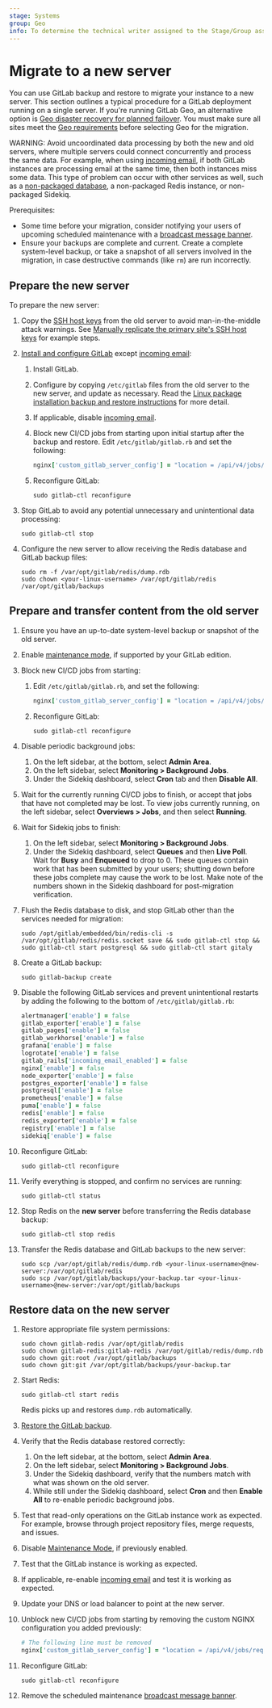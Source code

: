 ```yaml
---
stage: Systems
group: Geo
info: To determine the technical writer assigned to the Stage/Group associated with this page, see https://handbook.gitlab.com/handbook/product/ux/technical-writing/#assignments
---
```


# Migrate to a new server

<!-- some details borrowed from GitLab.com move from Azure to GCP detailed at https://gitlab.com/gitlab-com/migration/-/blob/master/.gitlab/issue_templates/failover.md -->

You can use GitLab backup and restore to migrate your instance to a new server. This section outlines a typical procedure for a GitLab deployment running on a single server.
If you're running GitLab Geo, an alternative option is [Geo disaster recovery for planned failover](../geo/disaster_recovery/planned_failover.md). You must make sure all sites meet the [Geo requirements](../geo/index.md#requirements-for-running-geo) before selecting Geo for the migration.

WARNING:
Avoid uncoordinated data processing by both the new and old servers, where multiple
servers could connect concurrently and process the same data. For example, when using
[incoming email](../incoming_email.md), if both GitLab instances are
processing email at the same time, then both instances miss some data.
This type of problem can occur with other services as well, such as a
[non-packaged database](https://docs.gitlab.com/omnibus/settings/database.html#using-a-non-packaged-postgresql-database-management-server),
a non-packaged Redis instance, or non-packaged Sidekiq.

Prerequisites:

- Some time before your migration, consider notifying your users of upcoming
  scheduled maintenance with a [broadcast message banner](../broadcast_messages.md).
- Ensure your backups are complete and current. Create a complete system-level backup, or
  take a snapshot of all servers involved in the migration, in case destructive commands
  (like `rm`) are run incorrectly.

## Prepare the new server

To prepare the new server:

1. Copy the
   [SSH host keys](https://superuser.com/questions/532040/copy-ssh-keys-from-one-server-to-another-server/532079#532079)
   from the old server to avoid man-in-the-middle attack warnings.
   See [Manually replicate the primary site's SSH host keys](../geo/replication/configuration.md#step-2-manually-replicate-the-primary-sites-ssh-host-keys) for example steps.
1. [Install and configure GitLab](https://about.gitlab.com/install/) except
   [incoming email](../incoming_email.md):
   1. Install GitLab.
   1. Configure by copying `/etc/gitlab` files from the old server to the new server, and update as necessary.
      Read the
      [Linux package installation backup and restore instructions](https://docs.gitlab.com/omnibus/settings/backups.html) for more detail.
   1. If applicable, disable [incoming email](../incoming_email.md).
   1. Block new CI/CD jobs from starting upon initial startup after the backup and restore.
      Edit `/etc/gitlab/gitlab.rb` and set the following:

      ```ruby
      nginx['custom_gitlab_server_config'] = "location = /api/v4/jobs/request {\n    deny all;\n    return 503;\n  }\n"
      ```

   1. Reconfigure GitLab:

      ```shell
      sudo gitlab-ctl reconfigure
      ```

1. Stop GitLab to avoid any potential unnecessary and unintentional data processing:

   ```shell
   sudo gitlab-ctl stop
   ```

1. Configure the new server to allow receiving the Redis database and GitLab backup files:

   ```shell
   sudo rm -f /var/opt/gitlab/redis/dump.rdb
   sudo chown <your-linux-username> /var/opt/gitlab/redis /var/opt/gitlab/backups
   ```

## Prepare and transfer content from the old server

1. Ensure you have an up-to-date system-level backup or snapshot of the old server.
1. Enable [maintenance mode](../maintenance_mode/index.md),
   if supported by your GitLab edition.
1. Block new CI/CD jobs from starting:
   1. Edit `/etc/gitlab/gitlab.rb`, and set the following:

      ```ruby
      nginx['custom_gitlab_server_config'] = "location = /api/v4/jobs/request {\n    deny all;\n    return 503;\n  }\n"
      ```

   1. Reconfigure GitLab:

      ```shell
      sudo gitlab-ctl reconfigure
      ```

1. Disable periodic background jobs:
   1. On the left sidebar, at the bottom, select **Admin Area**.
   1. On the left sidebar, select **Monitoring > Background Jobs**.
   1. Under the Sidekiq dashboard, select **Cron** tab and then
      **Disable All**.
1. Wait for the currently running CI/CD jobs to finish, or accept that jobs that have not completed may be lost.
   To view jobs currently running, on the left sidebar, select **Overviews > Jobs**,
   and then select **Running**.
1. Wait for Sidekiq jobs to finish:
   1. On the left sidebar, select **Monitoring > Background Jobs**.
   1. Under the Sidekiq dashboard, select **Queues** and then **Live Poll**.
      Wait for **Busy** and **Enqueued** to drop to 0.
      These queues contain work that has been submitted by your users;
      shutting down before these jobs complete may cause the work to be lost.
      Make note of the numbers shown in the Sidekiq dashboard for post-migration verification.
1. Flush the Redis database to disk, and stop GitLab other than the services needed for migration:

   ```shell
   sudo /opt/gitlab/embedded/bin/redis-cli -s /var/opt/gitlab/redis/redis.socket save && sudo gitlab-ctl stop && sudo gitlab-ctl start postgresql && sudo gitlab-ctl start gitaly
   ```

1. Create a GitLab backup:

   ```shell
   sudo gitlab-backup create
   ```

1. Disable the following GitLab services and prevent unintentional restarts by adding the following to the bottom of `/etc/gitlab/gitlab.rb`:

   ```ruby
   alertmanager['enable'] = false
   gitlab_exporter['enable'] = false
   gitlab_pages['enable'] = false
   gitlab_workhorse['enable'] = false
   grafana['enable'] = false
   logrotate['enable'] = false
   gitlab_rails['incoming_email_enabled'] = false
   nginx['enable'] = false
   node_exporter['enable'] = false
   postgres_exporter['enable'] = false
   postgresql['enable'] = false
   prometheus['enable'] = false
   puma['enable'] = false
   redis['enable'] = false
   redis_exporter['enable'] = false
   registry['enable'] = false
   sidekiq['enable'] = false
   ```

1. Reconfigure GitLab:

   ```shell
   sudo gitlab-ctl reconfigure
   ```

1. Verify everything is stopped, and confirm no services are running:

   ```shell
   sudo gitlab-ctl status
   ```

1. Stop Redis on the **new server** before transferring the Redis database backup:

   ```shell
   sudo gitlab-ctl stop redis
   ```

1. Transfer the Redis database and GitLab backups to the new server:

   ```shell
   sudo scp /var/opt/gitlab/redis/dump.rdb <your-linux-username>@new-server:/var/opt/gitlab/redis
   sudo scp /var/opt/gitlab/backups/your-backup.tar <your-linux-username>@new-server:/var/opt/gitlab/backups
   ```

## Restore data on the new server

1. Restore appropriate file system permissions:

   ```shell
   sudo chown gitlab-redis /var/opt/gitlab/redis
   sudo chown gitlab-redis:gitlab-redis /var/opt/gitlab/redis/dump.rdb
   sudo chown git:root /var/opt/gitlab/backups
   sudo chown git:git /var/opt/gitlab/backups/your-backup.tar
   ```

1. Start Redis:

   ```shell
   sudo gitlab-ctl start redis
   ```

   Redis picks up and restores `dump.rdb` automatically.

1. [Restore the GitLab backup](restore_gitlab.md).
1. Verify that the Redis database restored correctly:
   1. On the left sidebar, at the bottom, select **Admin Area**.
   1. On the left sidebar, select **Monitoring > Background Jobs**.
   1. Under the Sidekiq dashboard, verify that the numbers
      match with what was shown on the old server.
   1. While still under the Sidekiq dashboard, select **Cron** and then **Enable All**
      to re-enable periodic background jobs.
1. Test that read-only operations on the GitLab instance work as expected. For example, browse through project repository files, merge requests, and issues.
1. Disable [Maintenance Mode](../maintenance_mode/index.md), if previously enabled.
1. Test that the GitLab instance is working as expected.
1. If applicable, re-enable [incoming email](../incoming_email.md) and test it is working as expected.
1. Update your DNS or load balancer to point at the new server.
1. Unblock new CI/CD jobs from starting by removing the custom NGINX configuration
   you added previously:

   ```ruby
   # The following line must be removed
   nginx['custom_gitlab_server_config'] = "location = /api/v4/jobs/request {\n    deny all;\n    return 503;\n  }\n"
   ```

1. Reconfigure GitLab:

   ```shell
   sudo gitlab-ctl reconfigure
   ```

1. Remove the scheduled maintenance [broadcast message banner](../broadcast_messages.md).
